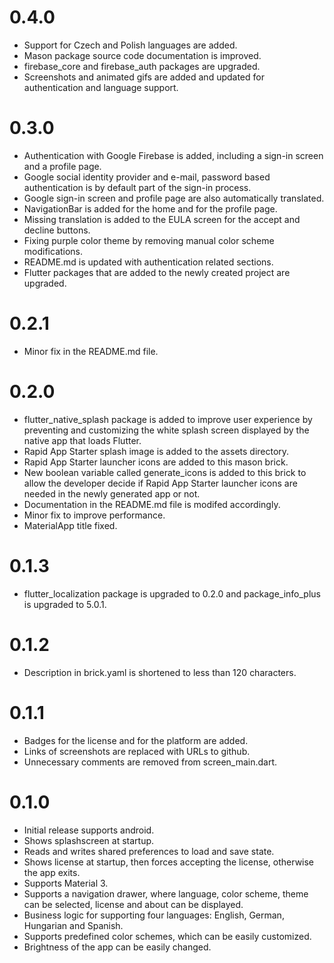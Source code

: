 # 0.4.0

- Support for Czech and Polish languages are added.
- Mason package source code documentation is improved.
- firebase_core and firebase_auth packages are upgraded.
- Screenshots and animated gifs are added and updated for authentication and language support.

# 0.3.0

- Authentication with Google Firebase is added, including a sign-in screen and a profile page.
- Google social identity provider and e-mail, password based authentication is by
default part of the sign-in process.
- Google sign-in screen and profile page are also automatically translated.
- NavigationBar is added for the home and for the profile page.
- Missing translation is added to the EULA screen for the accept and decline buttons.
- Fixing purple color theme by removing manual color scheme modifications.
- README.md is updated with authentication related sections.
- Flutter packages that are added to the newly created project are upgraded.

# 0.2.1

- Minor fix in the README.md file.

# 0.2.0

- flutter_native_splash package is added to improve user experience by preventing and
customizing the white splash screen displayed by the native app that loads Flutter.
- Rapid App Starter splash image is added to the assets directory.
- Rapid App Starter launcher icons are added to this mason brick.
- New boolean variable called generate_icons is added to this brick to allow the
developer decide if Rapid App Starter launcher icons are needed in the newly
generated app or not.
- Documentation in the README.md file is modifed accordingly.
- Minor fix to improve performance.
- MaterialApp title fixed.

# 0.1.3

- flutter_localization package is upgraded to 0.2.0 and package_info_plus is upgraded to 5.0.1.

# 0.1.2

- Description in brick.yaml is shortened to less than 120 characters.

# 0.1.1

- Badges for the license and for the platform are added.
- Links of screenshots are replaced with URLs to github.
- Unnecessary comments are removed from screen_main.dart.

# 0.1.0

- Initial release supports android.
- Shows splashscreen at startup.
- Reads and writes shared preferences to load and save state.
- Shows license at startup, then forces accepting the license, otherwise the app exits.
- Supports Material 3.
- Supports a navigation drawer, where language, color scheme, theme can be selected, license and about can be displayed. 
- Business logic for supporting four languages: English, German, Hungarian and Spanish.
- Supports predefined color schemes, which can be easily customized.
- Brightness of the app can be easily changed.

